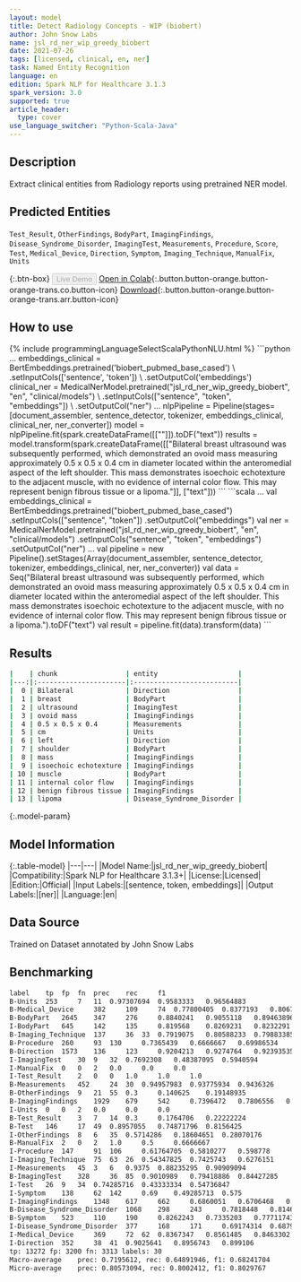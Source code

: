 ```yaml
---
layout: model
title: Detect Radiology Concepts - WIP (biobert)
author: John Snow Labs
name: jsl_rd_ner_wip_greedy_biobert
date: 2021-07-26
tags: [licensed, clinical, en, ner]
task: Named Entity Recognition
language: en
edition: Spark NLP for Healthcare 3.1.3
spark_version: 3.0
supported: true
article_header:
  type: cover
use_language_switcher: "Python-Scala-Java"
---
```


## Description

Extract clinical entities from Radiology reports using pretrained NER model.

## Predicted Entities

`Test_Result`, `OtherFindings`, `BodyPart`, `ImagingFindings`, `Disease_Syndrome_Disorder`, `ImagingTest`, `Measurements`, `Procedure`, `Score`, `Test`, `Medical_Device`, `Direction`, `Symptom`, `Imaging_Technique`, `ManualFix`, `Units`

{:.btn-box}
<button class="button button-orange" disabled>Live Demo</button>
[Open in Colab](https://colab.research.google.com/github/JohnSnowLabs/spark-nlp-workshop/blob/master/tutorials/Certification_Trainings/Healthcare/1.Clinical_Named_Entity_Recognition_Model.ipynb){:.button.button-orange.button-orange-trans.co.button-icon}
[Download](https://s3.amazonaws.com/auxdata.johnsnowlabs.com/clinical/models/jsl_rd_ner_wip_greedy_biobert_en_3.1.3_3.0_1627305153541.zip){:.button.button-orange.button-orange-trans.arr.button-icon}

## How to use



<div class="tabs-box" markdown="1">
{% include programmingLanguageSelectScalaPythonNLU.html %}
```python
...
embeddings_clinical = BertEmbeddings.pretrained('biobert_pubmed_base_cased') \
    .setInputCols(['sentence', 'token']) \
    .setOutputCol('embeddings')
clinical_ner = MedicalNerModel.pretrained("jsl_rd_ner_wip_greedy_biobert", "en", "clinical/models") \
  .setInputCols(["sentence", "token", "embeddings"]) \
  .setOutputCol("ner")
...
nlpPipeline = Pipeline(stages=[document_assembler, sentence_detector, tokenizer, embeddings_clinical,  clinical_ner, ner_converter])
model = nlpPipeline.fit(spark.createDataFrame([[""]]).toDF("text"))
results = model.transform(spark.createDataFrame([["Bilateral breast ultrasound was subsequently performed, which demonstrated an ovoid mass measuring approximately 0.5 x 0.5 x 0.4 cm in diameter located within the anteromedial aspect of the left shoulder. This mass demonstrates isoechoic echotexture to the adjacent muscle, with no evidence of internal color flow. This may represent benign fibrous tissue or a lipoma."]], ["text"]))
```
```scala
...
val embeddings_clinical = BertEmbeddings.pretrained("biobert_pubmed_base_cased")
   .setInputCols(["sentence", "token"])
   .setOutputCol("embeddings")
val ner = MedicalNerModel.pretrained("jsl_rd_ner_wip_greedy_biobert", "en", "clinical/models") 
  .setInputCols("sentence", "token", "embeddings")
  .setOutputCol("ner")
...
val pipeline = new Pipeline().setStages(Array(document_assembler, sentence_detector, tokenizer, embeddings_clinical, ner, ner_converter))
val data = Seq("Bilateral breast ultrasound was subsequently performed, which demonstrated an ovoid mass measuring approximately 0.5 x 0.5 x 0.4 cm in diameter located within the anteromedial aspect of the left shoulder. This mass demonstrates isoechoic echotexture to the adjacent muscle, with no evidence of internal color flow. This may represent benign fibrous tissue or a lipoma.").toDF("text")
val result = pipeline.fit(data).transform(data)
```
</div>

## Results

```bash
|    | chunk                 | entity                    |
|---:|:----------------------|:--------------------------|
|  0 | Bilateral             | Direction                 |
|  1 | breast                | BodyPart                  |
|  2 | ultrasound            | ImagingTest               |
|  3 | ovoid mass            | ImagingFindings           |
|  4 | 0.5 x 0.5 x 0.4       | Measurements              |
|  5 | cm                    | Units                     |
|  6 | left                  | Direction                 |
|  7 | shoulder              | BodyPart                  |
|  8 | mass                  | ImagingFindings           |
|  9 | isoechoic echotexture | ImagingFindings           |
| 10 | muscle                | BodyPart                  |
| 11 | internal color flow   | ImagingFindings           |
| 12 | benign fibrous tissue | ImagingFindings           |
| 13 | lipoma                | Disease_Syndrome_Disorder |
```

{:.model-param}
## Model Information

{:.table-model}
|---|---|
|Model Name:|jsl_rd_ner_wip_greedy_biobert|
|Compatibility:|Spark NLP for Healthcare 3.1.3+|
|License:|Licensed|
|Edition:|Official|
|Input Labels:|[sentence, token, embeddings]|
|Output Labels:|[ner]|
|Language:|en|

## Data Source

Trained on Dataset annotated by John Snow Labs

## Benchmarking

```bash
label	 tp	 fp	 fn	 prec	 rec	 f1
B-Units	 253	 7	 11	 0.97307694	 0.9583333	 0.96564883
B-Medical_Device	 382	 109	 74	 0.77800405	 0.8377193	 0.80675817
B-BodyPart	 2645	 347	 276	 0.8840241	 0.9055118	 0.89463896
I-BodyPart	 645	 142	 135	 0.819568	 0.8269231	 0.8232291
B-Imaging_Technique	 137	 36	 33	 0.7919075	 0.80588233	 0.79883385
B-Procedure	 260	 93	 130	 0.7365439	 0.6666667	 0.69986534
B-Direction	 1573	 136	 123	 0.9204213	 0.9274764	 0.92393535
I-ImagingTest	 30	 9	 32	 0.7692308	 0.48387095	 0.5940594
I-ManualFix	 0	 0	 2	 0.0	 0.0	 0.0
I-Test_Result	 2	 0	 0	 1.0	 1.0	 1.0
B-Measurements	 452	 24	 30	 0.94957983	 0.93775934	 0.9436326
B-OtherFindings	 9	 21	 55	 0.3	 0.140625	 0.19148935
B-ImagingFindings	 1929	 679	 542	 0.7396472	 0.7806556	 0.7595984
I-Units	 0	 0	 2	 0.0	 0.0	 0.0
B-Test_Result	 3	 7	 14	 0.3	 0.1764706	 0.22222224
B-Test	 146	 17	 49	 0.8957055	 0.74871796	 0.8156425
I-OtherFindings	 8	 6	 35	 0.5714286	 0.18604651	 0.28070176
B-ManualFix	 2	 0	 2	 1.0	 0.5	 0.6666667
I-Procedure	 147	 91	 106	 0.61764705	 0.5810277	 0.598778
I-Imaging_Technique	 75	 63	 26	 0.54347825	 0.7425743	 0.6276151
I-Measurements	 45	 3	 6	 0.9375	 0.88235295	 0.90909094
B-ImagingTest	 328	 36	 85	 0.9010989	 0.79418886	 0.84427285
I-Test	 26	 9	 34	 0.74285716	 0.43333334	 0.54736847
I-Symptom	 138	 62	 142	 0.69	 0.49285713	 0.575
I-ImagingFindings	 1348	 617	 662	 0.6860051	 0.6706468	 0.678239
B-Disease_Syndrome_Disorder	 1068	 298	 243	 0.7818448	 0.8146453	 0.79790807
B-Symptom	 523	 110	 190	 0.8262243	 0.7335203	 0.77711743
I-Disease_Syndrome_Disorder	 377	 168	 171	 0.69174314	 0.6879562	 0.6898445
I-Medical_Device	 369	 72	 62	 0.8367347	 0.8561485	 0.8463302
I-Direction	 352	 38	 41	 0.9025641	 0.8956743	 0.899106
tp: 13272 fp: 3200 fn: 3313 labels: 30
Macro-average	 prec: 0.7195612, rec: 0.64891946, f1: 0.68241704
Micro-average	 prec: 0.80573094, rec: 0.8002412, f1: 0.8029767
```